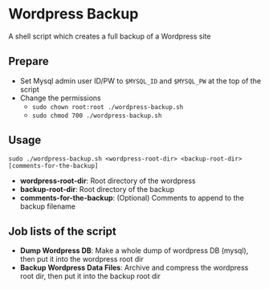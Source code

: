 # Wordpress Backup
A shell script which creates a full backup of a Wordpress site
## Prepare
  - Set Mysql admin user ID/PW to `$MYSQL_ID` and `$MYSQL_PW` at the top of the script
  - Change the permissions
    - `sudo chown root:root ./wordpress-backup.sh`
    - `sudo chmod 700 ./wordpress-backup.sh`
## Usage
`sudo ./wordpress-backup.sh <wordpress-root-dir> <backup-root-dir> [comments-for-the-backup]`
  - **wordpress-root-dir**: Root directory of the wordpress
  - **backup-root-dir**: Root directory of the backup
  - **comments-for-the-backup**: (Optional) Comments to append to the backup filename
## Job lists of the script
  - **Dump Wordpress DB**: Make a whole dump of wordpress DB (mysql), then put it into the wordpress root dir
  - **Backup Wordpress Data Files**: Archive and compress the wordpress root dir, then put it into the backup root dir
